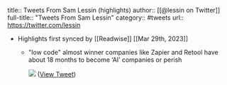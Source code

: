 title:: Tweets From Sam Lessin (highlights)
author:: [[@lessin on Twitter]]
full-title:: "Tweets From Sam Lessin"
category:: #tweets
url:: https://twitter.com/lessin

- Highlights first synced by [[Readwise]] [[Mar 29th, 2023]]
	- "low code" almost winner companies like Zapier and Retool have about 18 months to become ‘AI’ companies or perish 
	  
	  ![](https://pbs.twimg.com/media/FsVQM8SacAAHjaQ.jpg) ([View Tweet](https://twitter.com/lessin/status/1640805857612156928))